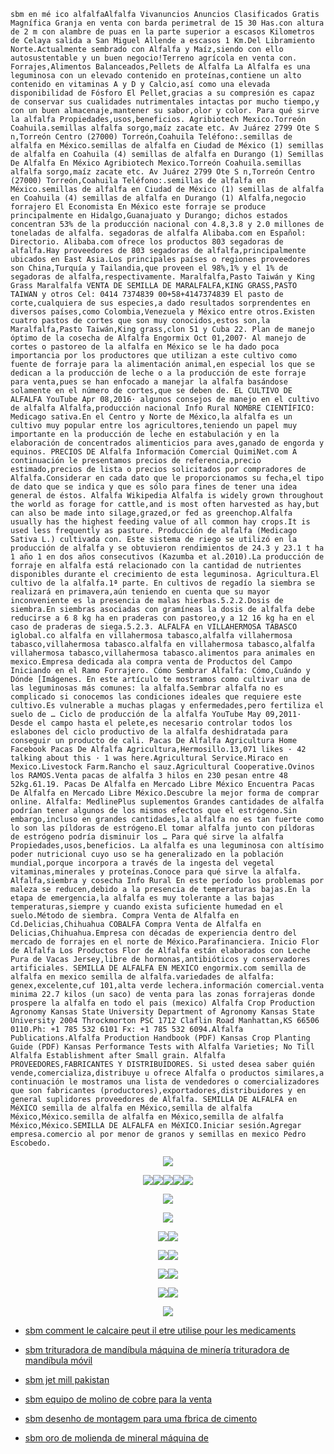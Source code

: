
```
sbm en mé ico alfalfaAlfalfa Vivanuncios Anuncios Clasificados Gratis Magnífica Granja en venta con barda perimetral de 15 30 Has.con altura de 2 m con alambre de puas en la parte superior a escasos Kilometros de Celaya salida a San Miguel Allende a escasos 1 Km.Del Libramiento Norte.Actualmente sembrado con Alfalfa y Maíz,siendo con ello autosustentable y un buen negocio!Terreno agrícola en venta con. Forrajes,Alimentos Balanceados,Pellets de Alfalfa La Alfalfa es una leguminosa con un elevado contenido en proteínas,contiene un alto contenido en vitaminas A y D y Calcio,así como una elevada disponibilidad de Fósforo El Pellet,gracias a su compresión es capaz de conservar sus cualidades nutrimentales intactas por mucho tiempo,y con un buen almacenaje,mantener su sabor,olor y color. Para qué sirve la alfalfa Propiedades,usos,beneficios. Agribiotech Mexico.Torreón Coahuila.semillas alfalfa sorgo,maíz zacate etc. Av Juárez 2799 Ote S n,Torreón Centro (27000) Torreón,Coahuila Teléfono:.semillas de alfalfa en México.semillas de alfalfa en Ciudad de México (1) semillas de alfalfa en Coahuila (4) semillas de alfalfa en Durango (1) Semillas De Alfalfa En México Agribiotech Mexico.Torreón Coahuila.semillas alfalfa sorgo,maíz zacate etc. Av Juárez 2799 Ote S n,Torreón Centro (27000) Torreón,Coahuila Teléfono:.semillas de alfalfa en México.semillas de alfalfa en Ciudad de México (1) semillas de alfalfa en Coahuila (4) semillas de alfalfa en Durango (1) Alfalfa,negocio forrajero El Economista En México este forraje se produce principalmente en Hidalgo,Guanajuato y Durango; dichos estados concentran 53% de la producción nacional con 4.8,3.8 y 2.0 millones de toneladas de alfalfa. segadoras de alfalfa Alibaba.com en Español: Directorio. Alibaba.com ofrece los productos 803 segadoras de alfalfa.Hay proveedores de 803 segadoras de alfalfa,principalmente ubicados en East Asia.Los principales países o regiones proveedores son China,Turquía y Tailandia,que proveen el 98%,1% y el 1% de segadoras de alfalfa,respectivamente. Maralfalfa,Pasto Taiwán y King Grass Maralfalfa VENTA DE SEMILLA DE MARALFALFA,KING GRASS,PASTO TAIWAN y otros Cel: 0414 7374839 00+58+4147374839 El pasto de corte,cualquiera de sus especies,a dado resultados sorprendentes en diversos países,como Colombia,Venezuela y México entre otros.Existen cuatro pastos de cortes que son muy conocidos,estos son,la Maralfalfa,Pasto Taiwán,King grass,clon 51 y Cuba 22. Plan de manejo óptimo de la cosecha de Alfalfa Engormix Oct 01,2007· Al manejo de cortes o pastoreo de la alfalfa en México se le ha dado poca importancia por los productores que utilizan a este cultivo como fuente de forraje para la alimentación animal,en especial los que se dedican a la producción de leche o a la producción de este forraje para venta,pues se han enfocado a manejar la alfalfa basándose solamente en el número de cortes,que se deben de. EL CULTIVO DE ALFALFA YouTube Apr 08,2016· algunos consejos de manejo en el cultivo de alfalfa Alfalfa,producción nacional Info Rural NOMBRE CIENTÍFICO: Medicago sativa.En el Centro y Norte de México,la alfalfa es un cultivo muy popular entre los agricultores,teniendo un papel muy importante en la producción de leche en estabulación y en la elaboración de concentrados alimenticios para aves,ganado de engorda y equinos. PRECIOS DE Alfalfa Información Comercial QuimiNet.com A continuación le presentamos precios de referencia,precio estimado,precios de lista o precios solicitados por compradores de Alfalfa.Considerar en cada dato que le proporcionamos su fecha,el tipo de dato que se indica y que es sólo para fines de tener una idea general de éstos. Alfalfa Wikipedia Alfalfa is widely grown throughout the world as forage for cattle,and is most often harvested as hay,but can also be made into silage,grazed,or fed as greenchop.Alfalfa usually has the highest feeding value of all common hay crops.It is used less frequently as pasture. Producción de alfalfa (Medicago Sativa L.) cultivada con. Este sistema de riego se utilizó en la producción de alfalfa y se obtuvieron rendimientos de 24.3 y 23.1 t ha 1 año 1 en dos años consecutivos (Kazumba et al.2010).La producción de forraje en alfalfa está relacionado con la cantidad de nutrientes disponibles durante el crecimiento de esta leguminosa. Agricultura.El cultivo de la alfalfa.1ª parte. En cultivos de regadío la siembra se realizará en primavera,aún teniendo en cuenta que su mayor inconveniente es la presencia de malas hierbas.5.2.2.Dosis de siembra.En siembras asociadas con gramíneas la dosis de alfalfa debe reducirse a 6 8 kg ha en praderas con pastoreo,y a 12 16 kg ha en el caso de praderas de siega.5.2.3. ALFALFA en VILLAHERMOSA TABASCO iglobal.co alfalfa en villahermosa tabasco,alfalfa villahermosa tabasco,villahermosa tabasco.alfalfa en villahermosa tabasco,alfalfa villahermosa tabasco,villahermosa tabasco.alimentos para animales en mexico.Empresa dedicada ala compra venta de Productos del Campo Iniciando en el Ramo Forrajero. Cómo Sembrar Alfalfa: Cómo,Cuándo y Dónde [Imágenes. En este artículo te mostramos como cultivar una de las leguminosas más comunes: la alfalfa.Sembrar alfalfa no es complicado si conocemos las condiciones ideales que requiere este cultivo.Es vulnerable a muchas plagas y enfermedades,pero fertiliza el suelo de … Ciclo de producción de la alfalfa YouTube May 09,2011· Desde el campo hasta el pelete,es necesario controlar todos los eslabones del ciclo productivo de la alfalfa deshidratada para conseguir un producto de cali. Pacas De Alfalfa Agricultura Home Facebook Pacas De Alfalfa Agricultura,Hermosillo.13,071 likes · 42 talking about this · 1 was here.Agricultural Service.Miraco en Mexico.Livestock Farm.Rancho el sauz.Agricultural Cooperative.Ovinos los RAMOS.Venta pacas de alfalfa 3 hilos en 230 pesan entre 48 52kg.61.19. Pacas De Alfalfa en Mercado Libre México Encuentra Pacas De Alfalfa en Mercado Libre México.Descubre la mejor forma de comprar online. Alfalfa: MedlinePlus suplementos Grandes cantidades de alfalfa podrían tener algunos de los mismos efectos que el estrógeno.Sin embargo,incluso en grandes cantidades,la alfalfa no es tan fuerte como lo son las píldoras de estrógeno.El tomar alfalfa junto con píldoras de estrógeno podría disminuir los … Para qué sirve la alfalfa Propiedades,usos,beneficios. La alfalfa es una leguminosa con altísimo poder nutricional cuyo uso se ha generalizado en la población mundial,porque incorpora a través de la ingesta del vegetal vitaminas,minerales y proteínas.Conoce para qué sirve la alfalfa. Alfalfa,siembra y cosecha Info Rural En este período los problemas por maleza se reducen,debido a la presencia de temperaturas bajas.En la etapa de emergencia,la alfalfa es muy tolerante a las bajas temperaturas,siempre y cuando exista suficiente humedad en el suelo.Método de siembra. Compra Venta de Alfalfa en Cd.Delicias,Chihuahua COBALFA Compra Venta de Alfalfa en Delicias,Chihuahua.Empresa con décadas de experiencia dentro del mercado de forrajes en el norte de México.Parafinanciera. Inicio Flor de Alfalfa Los Productos Flor de Alfalfa están elaborados con Leche Pura de Vacas Jersey,libre de hormonas,antibióticos y conservadores artificiales. SEMILLA DE ALFALFA EN MEXICO engormix.com semilla de alfalfa en mexico semilla de alfalfa.variedades de alfalfa: genex,excelente,cuf 101,alta verde lechera.información comercial.venta minima 22.7 kilos (un saco) de venta para las zonas forrajeras donde prospere la alfalfa en todo el pais (mexico) Alfalfa Crop Production Agronomy Kansas State University Department of Agronomy Kansas State University 2004 Throckmorton PSC 1712 Claflin Road Manhattan,KS 66506 0110.Ph: +1 785 532 6101 Fx: +1 785 532 6094.Alfalfa Publications.Alfalfa Production Handbook (PDF) Kansas Crop Planting Guide (PDF) Kansas Performance Tests with Alfalfa Varieties; No Till Alfalfa Establishment after Small grain. Alfalfa PROVEEDORES,FABRICANTES Y DISTRIBUIDORES. Si usted desea saber quién vende,comercializa,distribuye u ofrece Alfalfa o productos similares,a continuación le mostramos una lista de vendedores o comercializadores que son fabricantes (productores),exportadores,distribuidores y en general suplidores proveedores de Alfalfa. SEMILLA DE ALFALFA en MéXICO semilla de alfalfa en México,semilla de alfalfa México,México.semilla de alfalfa en México,semilla de alfalfa México,México.SEMILLA DE ALFALFA en MéXICO.Iniciar sesión.Agregar empresa.comercio al por menor de granos y semillas en mexico Pedro Escobedo. 
```

<div align="center">

<a href="https://es-crusher.shibang-china.com/github&k=sbm+en+m%C3%A9+ico+alfalfa"><img src="https://static.shibang-china.com/es/crusher/logo.jpg"></a>

<a href="https://es-crusher.shibang-china.com/github&k=sbm+en+m%C3%A9+ico+alfalfa"><img src="https://static.shibang-china.com/es/crusher/index.jpg"></a><a href="https://es-crusher.shibang-china.com/material.htmlgithub&k=sbm+en+m%C3%A9+ico+alfalfa"><img src="https://static.shibang-china.com/es/crusher/material.jpg"></a><a href="https://es-crusher.shibang-china.com/application.htmlgithub&k=sbm+en+m%C3%A9+ico+alfalfa"><img src="https://static.shibang-china.com/es/crusher/application.jpg"></a><a href="https://es-crusher.shibang-china.com/aboutus.htmlgithub&k=sbm+en+m%C3%A9+ico+alfalfa"><img src="https://static.shibang-china.com/es/crusher/aboutus.jpg"></a><a href="https://es-crusher.shibang-china.com/contact.htmlgithub&k=sbm+en+m%C3%A9+ico+alfalfa"><img src="https://static.shibang-china.com/es/crusher/contact.jpg"></a>

<a href="https://es-crusher.shibang-china.com/github&k=sbm+en+m%C3%A9+ico+alfalfa"><img src="https://static.shibang-china.com/es/crusher/banner.jpg"></a>

<a href="https://swt.shibang-china.com/github&k=sbm+en+m%C3%A9+ico+alfalfa"><img src="https://static.shibang-china.com/es/crusher/text.jpg"></a>

<a href="https://swt.shibang-china.com/github&k=sbm+en+m%C3%A9+ico+alfalfa"><img src="https://static.shibang-china.com/es/crusher/chat.jpg"></a><a href="https://es-crusher.shibang-china.com/contact.htmlgithub&k=sbm+en+m%C3%A9+ico+alfalfa"><img src="https://static.shibang-china.com/es/crusher/message.jpg"></a>

<a href="https://es-crusher.shibang-china.com/products/pe.htmlgithub&k=sbm+en+m%C3%A9+ico+alfalfa"><img src="https://static.shibang-china.com/es/crusher/pe.jpg"></a><a href="https://es-crusher.shibang-china.com/products/pf.htmlgithub&k=sbm+en+m%C3%A9+ico+alfalfa"><img src="https://static.shibang-china.com/es/crusher/pf.jpg"></a>

<a href="https://es-crusher.shibang-china.com/products/hpt.htmlgithub&k=sbm+en+m%C3%A9+ico+alfalfa"><img src="https://static.shibang-china.com/es/crusher/hpt.jpg"></a><a href="https://es-crusher.shibang-china.com/products/vsi.htmlgithub&k=sbm+en+m%C3%A9+ico+alfalfa"><img src="https://static.shibang-china.com/es/crusher/vsi.jpg"></a>

<a href="https://es-crusher.shibang-china.com/products/klv.htmlgithub&k=sbm+en+m%C3%A9+ico+alfalfa"><img src="https://static.shibang-china.com/es/crusher/klv.jpg"></a><a href="https://es-crusher.shibang-china.com/products/portable.htmlgithub&k=sbm+en+m%C3%A9+ico+alfalfa"><img src="https://static.shibang-china.com/es/crusher/portable.jpg"></a>

<a href="https://swt.shibang-china.com/github&k=sbm+en+m%C3%A9+ico+alfalfa"><img src="https://static.shibang-china.com/es/crusher/case.jpg"></a>

</div>


* [sbm comment le calcaire peut il etre utilise pour les medicaments](sbm%20comment%20le%20calcaire%20peut%20il%20etre%20utilise%20pour%20les%20medicaments.md)

* [sbm trituradora de mandíbula máquina de minería trituradora de mandíbula móvil](sbm%20trituradora%20de%20mand%C3%ADbula%20m%C3%A1quina%20de%20miner%C3%ADa%20trituradora%20de%20mand%C3%ADbula%20m%C3%B3vil.md)

* [sbm jet mill pakistan](sbm%20jet%20mill%20pakistan.md)

* [sbm equipo de molino de cobre para la venta](sbm%20equipo%20de%20molino%20de%20cobre%20para%20la%20venta.md)

* [sbm desenho de montagem para uma fbrica de cimento](sbm%20desenho%20de%20montagem%20para%20uma%20fbrica%20de%20cimento.md)

* [sbm oro de molienda de mineral máquina de](sbm%20oro%20de%20molienda%20de%20mineral%20m%C3%A1quina%20de.md)